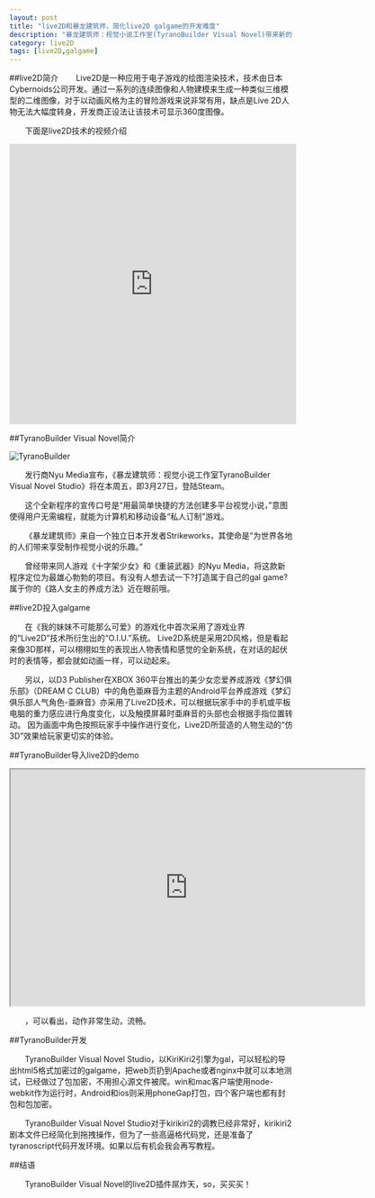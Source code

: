 ```yaml
---
layout: post
title: "live2D和暴龙建筑师，简化live2D galgame的开发难度"
description: "暴龙建筑师：视觉小说工作室(TyranoBuilder Visual Novel)带来新的live2D插件，简化live2D导入galgame的难度"
category: live2D
tags: [live2D,galgame]
---
```


##live2D简介
&#160; &#160; &#160; &#160;Live2D是一种应用于电子游戏的绘图渲染技术，技术由日本Cybernoids公司开发。通过一系列的连续图像和人物建模来生成一种类似三维模型的二维图像，对于以动画风格为主的冒险游戏来说非常有用，缺点是Live 2D人物无法大幅度转身，开发商正设法让该技术可显示360度图像。

&#160; &#160; &#160; &#160;下面是live2D技术的视频介绍

<!-- more -->

<iframe height=498 width=510 src="http://player.youku.com/embed/XNDY2ODE0NTA4" frameborder=0 allowfullscreen></iframe>

##TyranoBuilder Visual Novel简介

![TyranoBuilder](http://img17.poco.cn/mypoco/myphoto/20150515/10/17800049220150515102825056.jpg?460x215_120)

&#160; &#160; &#160; &#160;发行商Nyu Media宣布，《暴龙建筑师：视觉小说工作室TyranoBuilder Visual Novel Studio》将在本周五，即3月27日，登陆Steam。

&#160; &#160; &#160; &#160;这个全新程序的宣传口号是“用最简单快捷的方法创建多平台视觉小说，”意图使得用户无需编程，就能为计算机和移动设备“私人订制”游戏。

&#160; &#160; &#160; &#160;《暴龙建筑师》来自一个独立日本开发者Strikeworks，其使命是“为世界各地的人们带来享受制作视觉小说的乐趣。”

&#160; &#160; &#160; &#160;曾经带来同人游戏《十字架少女》和《重装武器》的Nyu Media，将这款新程序定位为最雄心勃勃的项目。有没有人想去试一下?打造属于自己的gal game?属于你的《路人女主的养成方法》近在眼前哦。

##live2D投入galgame

&#160; &#160; &#160; &#160;在《我的妹妹不可能那么可爱》的游戏化中首次采用了游戏业界的“Live2D”技术所衍生出的“O.I.U.”系统。 Live2D系统是采用2D风格，但是看起来像3D那样，可以栩栩如生的表现出人物表情和感觉的全新系统，在对话的起伏时的表情等，都会就如动画一样，可以动起来。

&#160; &#160; &#160; &#160;另以，以D3 Publisher在XBOX 360平台推出的美少女恋爱养成游戏《梦幻俱乐部》（DREAM C CLUB）中的角色亜麻音为主题的Android平台养成游戏《梦幻俱乐部人气角色-亜麻音》亦采用了Live2D技术，可以根据玩家手中的手机或平板电脑的重力感应进行角度变化，以及触摸屏幕时亜麻音的头部也会根据手指位置转动。
因为画面中角色按照玩家手中操作进行变化，Live2D所营造的人物生动的“仿3D”效果给玩家更切实的体验。

##TyranoBuilder导入live2D的demo

<iframe style="overflow: hidden;" src="http://tyranobuilder.com/live2d" width="630px" height="420px" scrolling="no"></iframe>

&#160; &#160; &#160; &#160;，可以看出，动作非常生动，流畅。

##TyranoBuilder开发

&#160; &#160; &#160; &#160;TyranoBuilder Visual Novel Studio，以KiriKiri2引擎为gal，可以轻松的导出html5格式加密过的galgame，把web页扔到Apache或者nginx中就可以本地测试，已经做过了包加密，不用担心源文件被爬。win和mac客户端使用node-webkit作为运行时，Android和ios则采用phoneGap打包，四个客户端也都有封包和包加密。

&#160; &#160; &#160; &#160;TyranoBuilder Visual Novel Studio对于kirikiri2的调教已经非常好，kirikiri2剧本文件已经简化到拖拽操作，但为了一些高逼格代码党，还是准备了tyranoscript代码开发环境。如果以后有机会我会再写教程。

##结语

&#160; &#160; &#160; &#160;TyranoBuilder Visual Novel的live2D插件屌炸天，so，买买买！